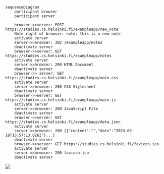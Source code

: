 
```mermaid
sequenceDiagram
    participant browser
    participant server
    
    browser->>server: POST https://studies.cs.helsinki.fi/exampleapp/new_note
    Note right of browser: note: this is a new note
    activate server
    server->>browser: 302 /exampleapp/notes
    deactivate server
    browser->>server: GET https://studies.cs.helsinki.fi/exampleapp/notes
    activate server
    server->>browser: 200 HTML Document
    deactivate server
    browser->> server: GET https://studies.cs.helsinki.fi/exampleapp/main.css
    activate server
    server->>browser: 200 CSS Stylesheet
    deactivate server
    browser->>server: GET https://studies.cs.helsinki.fi/exampleapp/main.js
    activate server
    server->>browser: 200 JavaScript File
    deactivate server
    browser->>server: GET https://studies.cs.helsinki.fi/exampleapp/data.json
    activate server
    server->>browser: 200 [{"content":"","date":"2023-02-18T15:57:13.026Z"}...]
    deactivate server
    browser->>server: GET https://studies.cs.helsinki.fi/favicon.ico
    activate server
    server->>browser: 200 favicon.ico 
    deactivate server
```
  
[![](https://mermaid.ink/img/pako:eNq1lNtOhDAQhl9l0utdlmXjIb3wxmOMp4S9UowZYVaqULAdVs1m391BPEZjxCghTZnO_P3-aehCpVVGSitPtw3ZlLYMXjksEwvy1OjYpKZGy3DpqjtP7vOCBOcv8W58Th1ubHRrGk6O4ynkzLXXo5HnJjPkg9QHORXe2BsTzMyI7rGsC8K6Hlm6u7AVUyd3JDNw5ipnqGYv4hraBA2cGw_yIkgRvBVhymaOUvger5sL16vIJIzgw84i4LvkjL7U-Gxud7uXt7cdfsgYhSHsTQ8PYKtKm5Is_5APfgdYorGy3J9xM44h5oeCfE7E_9rEJ8br_oj7OMc4daZm2DEF_StjhozCWNnelGeLRH5Ly-1RK52oRA0SJXL09BWF0WQYRsPx-nS8olfW9HgShNHqaaKWQRCc_72nGc6N4AQy9Lbyrha-IVMDVZKTU83kKlq0kURxTmXrGFrv7kbaYJeShw1X8YNNlWbX0EA1dduZ52tL6RkWnpaPzwao3w?type=png)](https://mermaid.live/edit#pako:eNq1lNtOhDAQhl9l0utdlmXjIb3wxmOMp4S9UowZYVaqULAdVs1m391BPEZjxCghTZnO_P3-aehCpVVGSitPtw3ZlLYMXjksEwvy1OjYpKZGy3DpqjtP7vOCBOcv8W58Th1ubHRrGk6O4ynkzLXXo5HnJjPkg9QHORXe2BsTzMyI7rGsC8K6Hlm6u7AVUyd3JDNw5ipnqGYv4hraBA2cGw_yIkgRvBVhymaOUvger5sL16vIJIzgw84i4LvkjL7U-Gxud7uXt7cdfsgYhSHsTQ8PYKtKm5Is_5APfgdYorGy3J9xM44h5oeCfE7E_9rEJ8br_oj7OMc4daZm2DEF_StjhozCWNnelGeLRH5Ly-1RK52oRA0SJXL09BWF0WQYRsPx-nS8olfW9HgShNHqaaKWQRCc_72nGc6N4AQy9Lbyrha-IVMDVZKTU83kKlq0kURxTmXrGFrv7kbaYJeShw1X8YNNlWbX0EA1dduZ52tL6RkWnpaPzwao3w)
